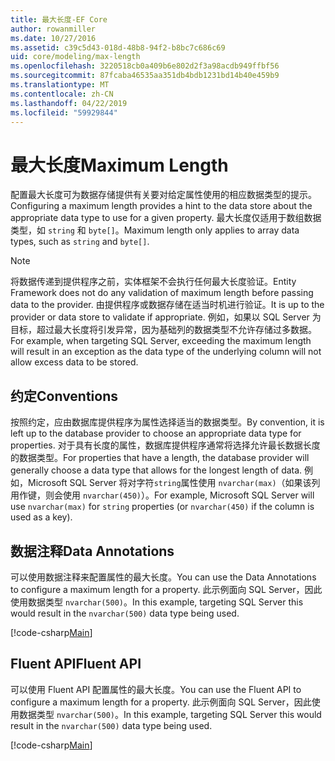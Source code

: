 ```yaml
---
title: 最大长度-EF Core
author: rowanmiller
ms.date: 10/27/2016
ms.assetid: c39c5d43-018d-48b8-94f2-b8bc7c686c69
uid: core/modeling/max-length
ms.openlocfilehash: 3220518cb0a409b6e802d2f3a98acdb949ffbf56
ms.sourcegitcommit: 87fcaba46535aa351db4bdb1231bd14b40e459b9
ms.translationtype: MT
ms.contentlocale: zh-CN
ms.lasthandoff: 04/22/2019
ms.locfileid: "59929844"
---
```

# <a name="maximum-length"></a><span data-ttu-id="c5235-102">最大长度</span><span class="sxs-lookup"><span data-stu-id="c5235-102">Maximum Length</span></span>

<span data-ttu-id="c5235-103">配置最大长度可为数据存储提供有关要对给定属性使用的相应数据类型的提示。</span><span class="sxs-lookup"><span data-stu-id="c5235-103">Configuring a maximum length provides a hint to the data store about the appropriate data type to use for a given property.</span></span> <span data-ttu-id="c5235-104">最大长度仅适用于数组数据类型，如 `string` 和 `byte[]`。</span><span class="sxs-lookup"><span data-stu-id="c5235-104">Maximum length only applies to array data types, such as `string` and `byte[]`.</span></span>

> [!NOTE]  
> <span data-ttu-id="c5235-105">将数据传递到提供程序之前，实体框架不会执行任何最大长度验证。</span><span class="sxs-lookup"><span data-stu-id="c5235-105">Entity Framework does not do any validation of maximum length before passing data to the provider.</span></span> <span data-ttu-id="c5235-106">由提供程序或数据存储在适当时机进行验证。</span><span class="sxs-lookup"><span data-stu-id="c5235-106">It is up to the provider or data store to validate if appropriate.</span></span> <span data-ttu-id="c5235-107">例如，如果以 SQL Server 为目标，超过最大长度将引发异常，因为基础列的数据类型不允许存储过多数据。</span><span class="sxs-lookup"><span data-stu-id="c5235-107">For example, when targeting SQL Server, exceeding the maximum length will result in an exception as the data type of the underlying column will not allow excess data to be stored.</span></span>

## <a name="conventions"></a><span data-ttu-id="c5235-108">约定</span><span class="sxs-lookup"><span data-stu-id="c5235-108">Conventions</span></span>

<span data-ttu-id="c5235-109">按照约定，应由数据库提供程序为属性选择适当的数据类型。</span><span class="sxs-lookup"><span data-stu-id="c5235-109">By convention, it is left up to the database provider to choose an appropriate data type for properties.</span></span> <span data-ttu-id="c5235-110">对于具有长度的属性，数据库提供程序通常将选择允许最长数据长度的数据类型。</span><span class="sxs-lookup"><span data-stu-id="c5235-110">For properties that have a length, the database provider will generally choose a data type that allows for the longest length of data.</span></span> <span data-ttu-id="c5235-111">例如，Microsoft SQL Server 将对字符`string`属性使用 `nvarchar(max)`（如果该列用作键，则会使用 `nvarchar(450)`）。</span><span class="sxs-lookup"><span data-stu-id="c5235-111">For example, Microsoft SQL Server will use `nvarchar(max)` for `string` properties (or `nvarchar(450)` if the column is used as a key).</span></span>

## <a name="data-annotations"></a><span data-ttu-id="c5235-112">数据注释</span><span class="sxs-lookup"><span data-stu-id="c5235-112">Data Annotations</span></span>

<span data-ttu-id="c5235-113">可以使用数据注释来配置属性的最大长度。</span><span class="sxs-lookup"><span data-stu-id="c5235-113">You can use the Data Annotations to configure a maximum length for a property.</span></span> <span data-ttu-id="c5235-114">此示例面向 SQL Server，因此使用数据类型 `nvarchar(500)`。</span><span class="sxs-lookup"><span data-stu-id="c5235-114">In this example, targeting SQL Server this would result in the `nvarchar(500)` data type being used.</span></span>

[!code-csharp[Main](../../../samples/core/Modeling/DataAnnotations/Samples/MaxLength.cs?highlight=14)]

## <a name="fluent-api"></a><span data-ttu-id="c5235-115">Fluent API</span><span class="sxs-lookup"><span data-stu-id="c5235-115">Fluent API</span></span>

<span data-ttu-id="c5235-116">可以使用 Fluent API 配置属性的最大长度。</span><span class="sxs-lookup"><span data-stu-id="c5235-116">You can use the Fluent API to configure a maximum length for a property.</span></span> <span data-ttu-id="c5235-117">此示例面向 SQL Server，因此使用数据类型 `nvarchar(500)`。</span><span class="sxs-lookup"><span data-stu-id="c5235-117">In this example, targeting SQL Server this would result in the `nvarchar(500)` data type being used.</span></span>

[!code-csharp[Main](../../../samples/core/Modeling/FluentAPI/Samples/MaxLength.cs?highlight=11-13)]

